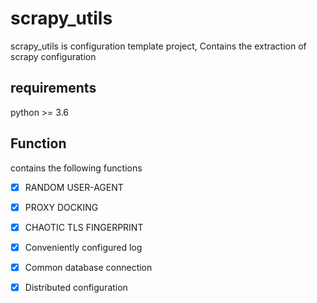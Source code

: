 # scrapy_utils

scrapy_utils is configuration template project, Contains the extraction of scrapy configuration

## requirements

python >= 3.6

## Function

contains the following functions

- [x] RANDOM USER-AGENT
- [x] PROXY DOCKING
- [x] CHAOTIC TLS FINGERPRINT
- [x] Conveniently configured log
- [x] Common database connection
- [x] Distributed configuration

